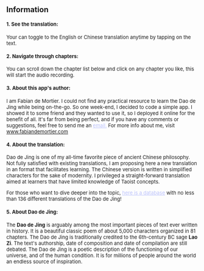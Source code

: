 <font size=2>

## Information

#### 1. See the translation:

Your can toggle to the English or Chinese translation anytime by tapping on the text.

#### 2. Navigate through chapters:

You can scroll down the chapter list below and click on any chapter you like, this will start the audio recording.

#### 3. About this app's author:

I am Fabian de Mortier. I could not find any practical resource to learn the Dao de Jing while being on-the-go. So one week-end, I decided to code a simple app. I showed it to some friend and they wanted to use it, so I deployed it online for the benefit of all. It's far from being perfect, and if you have any comments or suggestions, feel free to send me an <a href="mailto:info@fabiandemortier.com" style="color:#bbc2fc">email.</a> For more info about me, visit <a href="https://www.fabiandemortier.com" style="color:#bbc2fc">www.fabiandemortier.com</a>

#### 4. About the translation:

Dao de Jing is one of my all-time favorite piece of ancient Chinese philosophy. Not fully satisfied with existing translations, I am proposing here a new translation in an format that facilitates learning. The Chinese version is written in simplified characters for the sake of modernity. I privileged a straight-forward translation aimed at learners that have limited knowledge of Taoist concepts.

For those who want to dive deeper into the topic, <a href="https://terebess.hu/english/tao/_index.html" style="color:#bbc2fc">here is a database</a> with no less than 136 different translations of the Dao de Jing!

#### 5. About Dao de Jing:

The <b>Dao de Jing</b> is arguably among the most important pieces of text ever written in history. It is a beautiful classic poem of about 5,000 characters organized in 81 chapters. The Dao de Jing is traditionally credited to the 6th-century BC sage <b>Lao Zi</b>. The text's authorship, date of composition and date of compilation are still debated. The Dao de Jing is a poetic description of the functioning of our universe, and of the human condition. It is for millions of people around the world an endless source of inspiration.

</font>
</p>
